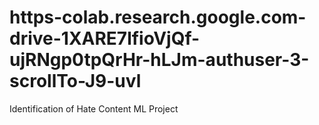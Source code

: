 # https-colab.research.google.com-drive-1XARE7lfioVjQf-ujRNgp0tpQrHr-hLJm-authuser-3-scrollTo-J9-uvl
Identification of Hate Content ML Project
